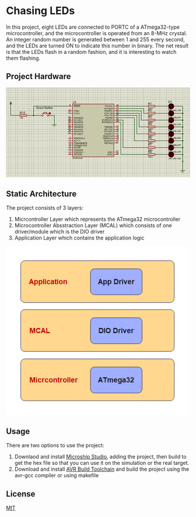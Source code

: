 # Chasing LEDs
In this project, eight LEDs are connected to PORTC of a ATmega32-type
microcontroller, and the microcontroller is operated from an 8-MHz crystal. An integer
random number is generated between 1 and 255 every second, and the LEDs are turned
ON to indicate this number in binary. The net result is that the LEDs flash in a random
fashion, and it is interesting to watch them flashing.

## Project Hardware
<img src="design.PNG" alt="Random Flashing LEDs Circuit">

## Static Architecture
The project consists of 3 layers:
1. Micrcontroller Layer which represents the ATmega32 microcontroller
2. Microcontroller Absstraction Layer (MCAL) which consists of one driver/module which is the DIO driver
3. Application Layer which contains the application logic
<img src="static-architecture2.png" style="width: 500px; height: auto">

## Usage
There are two options to use the project:
1. Downlaod and install [Microship Studio](https://www.microchip.com/en-us/tools-resources/develop/microchip-studio), adding the project, then build to get the hex file so that you can use it on the simulation or the real target.
2. Download and install [AVR Build Toolchain](https://tinusaur.com/guides/avr-gcc-toolchain/) and build the project using the avr-gcc compiler or using makefile

## License
[MIT](https://choosealicense.com/licenses/mit/)
